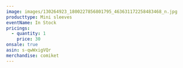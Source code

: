 ```yaml
---
image: images/130264923_1800227856801795_463631172258483468_n.jpg
producttype: Mini sleeves
eventName: In Stock
pricings:
  - quantity: 1
    price: 30
onsale: true
asin: s-qwWxigVQr
merchandise: comiket
---
```

